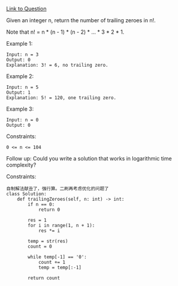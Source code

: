 [Link to Question](https://leetcode.com/explore/interview/card/top-interview-questions-medium/113/math/816/)




Given an integer n, return the number of trailing zeroes in n!.

Note that n! = n * (n - 1) * (n - 2) * ... * 3 * 2 * 1.

 

Example 1:
```
Input: n = 3
Output: 0
Explanation: 3! = 6, no trailing zero.
```
Example 2:
```
Input: n = 5
Output: 1
Explanation: 5! = 120, one trailing zero.
```
Example 3:
```
Input: n = 0
Output: 0
 ```

Constraints:
```
0 <= n <= 104
 ```

Follow up: Could you write a solution that works in logarithmic time complexity?

Constraints:
```
自制解法献丑了，强行算。二刷再考虑优化的问题了
class Solution:
    def trailingZeroes(self, n: int) -> int:
        if n == 0:
            return 0 
            
        res = 1
        for i in range(1, n + 1):
            res *= i

        temp = str(res)
        count = 0
        
        while temp[-1] == '0':
            count += 1
            temp = temp[:-1]

        return count
```